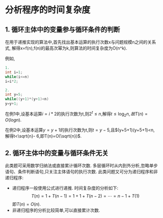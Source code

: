 # 分析程序的时间复杂度

## 1. 循环主体中的变量参与循环条件的判断

在用于递推实现的算法中,首先找出基本运算的执行次数x与问题规模n之间的关系式,
解得x=f(n),f(n)的最高次幂为k,则算法的时间复杂度为O(n^k).

例如,

```c
1.
int i=1;
while(i<=n)
i=i*2;

2.
int y=5;
while((y+1)*(y+1)<n)
y=y+1;
```

在例1中,设基本运算$i=i*2$的执行次数为t,则$2^t \leqslant n$,解得$t \leqslant \log_2n,故T(n)=O(logn)$.

在例2中,设基本运算$y=y+1$的执行次数为t,则$t=y-5$,且$(y+5+1)(y+5+1)<n,解得t<\sqrt{n}- 6,即T(n)=O(\sqrt{n})$.

## 2. 循环主体中的变量与循环条件无关

此类题可采用数学归纳法或直接累计循环次数. 多层循环时从内到外分析,忽略单步语句、条件判断语句,只关注主体语句的执行次数. 此类问题又可分为递归程序和非递归程序:

- 递归程序一般使用公式进行递推. 时间复杂度的分析如下:
  $$T(n)=1+T(n-1)=1+1+T(n-2)=\cdots=n-1+T(1)$$
  即$T(n)=O(n)$.
- 非递归程序的分析比较简单,可以直接累计次数.
